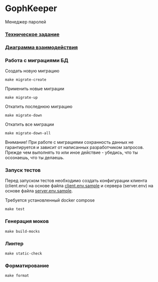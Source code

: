 # GophKeeper
Менеджер паролей


### [Техническое задание](./technical%20task.md)

### [Диаграмма взаимодействия](./doc/usecases.plantuml)

### Работа с миграциями БД

Создать новую миграцию
```shell
make migrate-create
```

Применить новые миграции
```shell
make migrate-up
```

Откатить последнюю миграцию
```shell
make migrate-down
```

Откатить все миграции
```shell
make migrate-down-all
```

Внимание! При работе с миграциями сохранность данных не гарантируется и зависит от написанных разработчиком запросов. Прежде чем выполнять то или иное действие - убедись, что ты осознаешь, что ты делаешь.

### Запуск тестов
Перед запуском тестов необходимо создать конфигурации клиента (client.env) на основе файла [client.env.sample](client.env.sample) и сервера (server.env) на основе файла [server.env.sample](server.env.sample).

Требуется установленный docker compose
```shell
make test
```

### Генерация моков
```shell
make build-mocks
```

### Линтер
```shell
make static-check
```

### Форматирование
```shell
make format
```